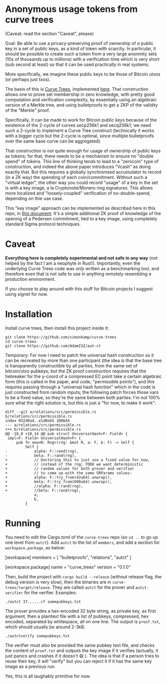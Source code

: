 Anonymous usage tokens from curve trees
=====

(Caveat: read the section "Caveat", please)

Goal: Be able to use a privacy-preserving proof of ownership of *a* public key in a set of public keys, as a kind of token with scarcity. In particular, it should be possible to create such a token from a very large anonmity sets (10s of thousands up to millions) with a verification time which is very short (sub second at least) so that it can be used practically in real systems.

More specifically, we imagine these public keys to be those of Bitcoin utxos (or perhaps just txos).

The basis of this is [Curve Trees](https://eprint.iacr.org/2022/756), implemented [here](https://github.com/simonkamp/curve-trees/tree/main). That construction allows one to prove set membership in zero knowledge, with pretty good computation and verification complexity, by essentially using an algebraic version of a Merkle tree, and using bulletproofs to get a ZKP of the validity of the "Merkle" proof.

Specifically, it can be made to work for Bitcoin public keys because of the existence of the 2-cycle of curves secp256k1 and secq256k1; we need such a 2-cycle to implement a Curve Tree construct (technically it works with a bigger cycle but the 2-cycle is optimal, since multiple bulletproofs over the same base curve can be aggregated).

That construction is not quite enough for usage of ownership of public keys as tokens; for that, there needs to be a mechanism to ensure no "double spend" of tokens. This line of thinking tends to lead to a "zerocoin" type of construction, and indeed the above paper introduces "Vcash" as doing exactly that. But this requires a globally synchronised accumulator to record (in a ZK way) the spending of each coin/commitment. Without such a "virtual ledger", the other way you could record "usage" of a key in the set is with a key image, a la Cryptonote/Monero ring signatures. This allows more localized and "loosely-coupled" verification of no-double-spend, depending on thie use case.

This "key image" approach can be implemented as described here in this repo, in [this document](./autct.pdf). It's a simple additional ZK proof of knowledge of the opening of a Pedersen commitment, tied to a key image, using completely standard Sigma protocol techniques.

Caveat
==

**Everything here is completely experimental and not safe in any way** (not helped by the fact I am a neophyte in Rust!). Importantly, even the underlying Curve Trees code was *only* written as a benchmarking tool, and therefore even that is not safe to use in anything remotely resembling a production environment.

If you choose to play around with this stuff for Bitcoin projects I suggest using signet for now.

Installation
==

Install curve trees, then install this project inside it:

```
git clone https://github.com/simonkamp/curve-trees
cd curve-trees
git clone https://github.com/AdamISZ/aut-ct
```

Temporary:
For now I need to patch the universal hash construction so it can be recreated by more than one participant (the idea is that the base tree is transparently constructible by all parties, from the same set of bitcoin/utxo pubkeys; but the ZK proof construction requires that the tiebreaker for the y-coord of a compressed EC point take a certain algebraic form (this is called in the paper, and code, "permissible points"), and *this* requires passing through a "universal hash function" which in the code is just constructed from random inputs; the following patch forces those vars to be a fixed value, so they're the same between both parties. I'm not 100% sure what the right solution is, but this is just a "for now, to make it work":

```
diff --git a/relations/src/permissible.rs b/relations/src/permissible.rs
index 032d0ad..e1d0eb5 100644
--- a/relations/src/permissible.rs
+++ b/relations/src/permissible.rs
@@ -18,8 +18,14 @@ pub struct UniversalHash<F: Field> {
 impl<F: Field> UniversalHash<F> {
     pub fn new<R: Rng>(rng: &mut R, a: F, b: F) -> Self {
         Self {
-            alpha: F::rand(rng),
-            beta: F::rand(rng),
+            // Doctoring this to just use a fixed value for now,
+            // instead of the rng; TODO we want deterministic
+            // random values for both prover and verifier
+            // to come up with the same SRParams values:
+            alpha: F::try_from(42u64).unwrap(),
+            beta: F::try_from(690u64).unwrap(),
+            //alpha: F::rand(rng),
+            //beta: F::rand(rng),
             a,
             b,
         }
```

Running
===

You need to edit the Cargo.toml of the `curve-trees` repo (so `cd ..` to go up one level from `autct`). Add `autct` to the list of `members`, and add a section for `workspace.package`, as below:

[workspace]
members = [
    "bulletproofs",
    "relations",
    "autct"
]

[workspace.package]
name = "curve_trees"
version = "0.1.0"

Then, build the project with `cargo build --release` (without release flag, the debug version is very slow), then the binaries are in `curve-trees/target/release`. They are called `autct` for the prover and `autct-verifier` for the verifier. Examples:

```
./autct 37......cf somepubkeys.txt
```

The prover provides a hex-encoded 32 byte string, as private key, as first argument, then a plaintext file with a list of pubkeys, compressed, hex encoded, separated by whitespace, all on one line. The output is `proof.txt`, which should usually be around 2-3kB.

```
./autctverify somepubkeys.txt
```

The verifier must also be provided the same pubkey text file, and checks the content of `proof.txt` and outputs the key image if it verifies (actually, it just panics and crashes if it doesn't :laughing: ). The idea is that if a person tries to reuse their key, it will "verify" but you can reject it if it has the same key image as a previous run.

Yes, this is all laughably primitive for now.




